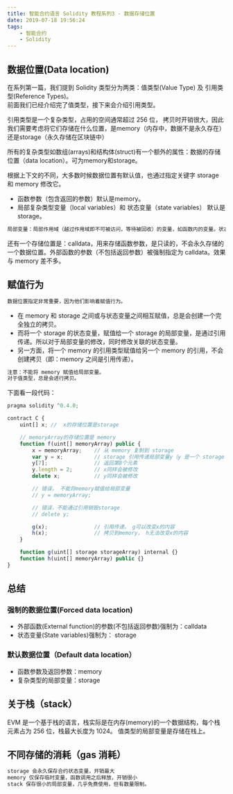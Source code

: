 ```yaml
---
title: 智能合约语言 Solidity 教程系列3 - 数据存储位置
date: 2019-07-18 19:56:24
tags: 
    - 智能合约
    - Solidity
---
```

<meta name="referrer" content="no-referrer" />

## 数据位置(Data location)

在系列第一篇，我们提到 Solidity 类型分为两类：值类型(Value Type) 及 引用类型(Reference Types)。  
前面我们已经介绍完了值类型，接下来会介绍引用类型。

引用类型是一个复杂类型，占用的空间通常超过 256 位， 拷贝时开销很大，因此我们需要考虑将它们存储在什么位置，是memory（内存中，数据不是永久存在）还是storage（永久存储在区块链中）

所有的复杂类型如数组(arrays)和结构体(struct)有一个额外的属性：数据的存储位置（data location）。可为memory和storage。

根据上下文的不同，大多数时候数据位置有默认值，也通过指定关键字 storage 和 memory 修改它。

- 函数参数（包含返回的参数）默认是memory。
- 局部复杂类型变量（local variables）和 状态变量（state variables） 默认是storage。

```js
局部变量：局部作用域（越过作用域即不可被访问，等待被回收）的变量，如函数内的变量。状态变量：合约内声明的公有变量
```
还有一个存储位置是：calldata，用来存储函数参数，是只读的，不会永久存储的一个数据位置。外部函数的参数（不包括返回参数）被强制指定为 calldata。效果与 memory 差不多。

## 赋值行为
```js
数据位置指定非常重要，因为他们影响着赋值行为。
```

- 在 memory 和 storage 之间或与状态变量之间相互赋值，总是会创建一个完全独立的拷贝。
- 而将一个 storage 的状态变量，赋值给一个 storage 的局部变量，是通过引用传递。所以对于局部变量的修改，同时修改关联的状态变量。
- 另一方面，将一个 memory 的引用类型赋值给另一个 memory 的引用，不会创建拷贝（即：memory 之间是引用传递）。

```js
注意：不能将 memory 赋值给局部变量。
对于值类型，总是会进行拷贝。
```

下面看一段代码：

```js
pragma solidity ^0.4.0;

contract C {
    uint[] x; //  x的存储位置是storage

    // memoryArray的存储位置是 memory
    function f(uint[] memoryArray) public {
        x = memoryArray;    // 从 memory 复制到 storage
        var y = x;          // storage 引用传递局部变量y（y 是一个 storage 引用）
        y[7];               // 返回第8个元素
        y.length = 2;       // x同样会被修改
        delete x;           // y同样会被修改

        // 错误， 不能将memory赋值给局部变量
        // y = memoryArray;  

        // 错误，不能通过引用销毁storage
        // delete y;        

        g(x);               // 引用传递， g可以改变x的内容
        h(x);               // 拷贝到memory， h无法改变x的内容
    }

    function g(uint[] storage storageArray) internal {}
    function h(uint[] memoryArray) public {}
}
```

## 总结

### 强制的数据位置(Forced data location)
- 外部函数(External function)的参数(不包括返回参数)强制为：calldata
- 状态变量(State variables)强制为： storage
### 默认数据位置（Default data location）
- 函数参数及返回参数：memory
- 复杂类型的局部变量：storage

## 关于栈（stack）

EVM 是一个基于栈的语言，栈实际是在内存(memory)的一个数据结构，每个栈元素占为 256 位，栈最大长度为 1024。
值类型的局部变量是存储在栈上。

## 不同存储的消耗（gas 消耗）

```js
storage 会永久保存合约状态变量，开销最大
memory 仅保存临时变量，函数调用之后释放，开销很小
stack 保存很小的局部变量，几乎免费使用，但有数量限制。
```